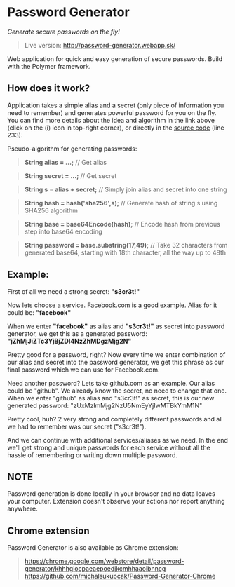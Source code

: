 # Password Generator

*Generate secure passwords on the fly!*

> Live version: http://password-generator.webapp.sk/

Web application for quick and easy generation of secure passwords. Build with the Polymer framework.

## How does it work? 

Application takes a simple alias and a secret (only piece of information you need to remember) and generates powerful password for you on the fly. You can find more details about the idea and algorithm in the link above (click on the (i) icon in top-right corner), or directly in the [source code](https://github.com/michalsukupcak/Password-Generator/blob/master/elements/x-generator.html) (line 233).

Pseudo-algorithm for generating passwords:
> **String alias = ...;** // Get alias

> **String secret = ...;** // Get secret

> **String s = alias + secret;** // Simply join alias and secret into one string

> **String hash = hash('sha256',s);** // Generate hash of string s using SHA256 algorithm

> **String base = base64Encode(hash);** // Encode hash from previous step into base64 encoding

> **String password = base.substring(17,49);** // Take 32 characters from generated base64, starting with 18th character, all the way up to 48th

## Example:

First of all we need a strong secret: **"s3cr3t!"**

Now lets choose a service. Facebook.com is a good example. Alias for it could be: **"facebook"**

When we enter **"facebook"** as alias and **"s3cr3t!"** as secret into password generator, we get this as a generated password:
**"jZhMjJiZTc3YjBjZDI4NzZhMDgzMjg2N"**

Pretty good for a password, right? Now every time we enter combination of our alias and secret into the password generator, we get this phrase as our final password which we can use for Facebook.com.

Need another password? Lets take github.com as an example. Our alias could be "github". We already know the secret, no need to change that one. When we enter "github" as alias and "s3cr3t!" as secret, this is our new generated password:
"zUxMzlmMjg2NzU5NmEyYjIwMTBkYmM1N"

Pretty cool, huh? 2 very strong and completely different passwords and all we had to remember was our secret ("s3cr3t!").

And we can continue with additional services/aliases as we need. In the end we'll get strong and unique passwords for each service without all the hassle of remembering or writing down multiple password.

## NOTE
Password generation is done locally in your browser and no data leaves your computer. Extension doesn't observe your actions nor report anything anywhere.

## Chrome extension
Password Generator is also available as Chrome extension:
> https://chrome.google.com/webstore/detail/password-generator/khhhgiocpaeaepoedjkcmhhaaoibnncg
> https://github.com/michalsukupcak/Password-Generator-Chrome
